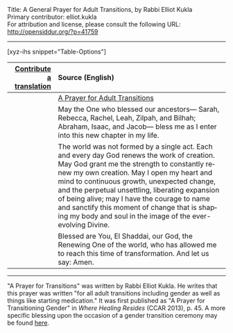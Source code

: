 <html>
<head></head>
<body>
Title: A General Prayer for Adult Transitions, by Rabbi Elliot Kukla<br />
Primary contributor: elliot.kukla<br />
For attribution and license, please consult the following URL: <a href="http://opensiddur.org/?p=41759">http://opensiddur.org/?p=41759</a>
<p />
<hr />

[xyz-ihs snippet="Table-Options"]<table style="margin-left: auto; margin-right: auto;" class="draggable">
<thead><tr><th id="x" style="text-align: right;"><a href="/contribute/upload/">Contribute a translation</a></th><th style="text-align: left;">Source (English)</th></tr></thead>
<tbody>
<tr><td style="vertical-align:top;">
<div class="liturgy" lang="he" style="text-align: right;">

</div></td>

<td style="vertical-align:top;">
<div class="english" lang="en" style="text-align: left;">
<u>A Prayer for Adult Transitions</u>
</div></td></tr>


<tr><td style="vertical-align:top;">
<div class="liturgy" lang="he" style="text-align: right;">

</div></td>

<td style="vertical-align:top;">
<div class="english" lang="en" style="text-align: left;">
May the One who blessed our ancestors—
Sarah, Rebecca, Rachel, Leah, Zilpah, and Bilhah; 
Abraham, Isaac, and Jacob—
bless me as I enter into this new chapter in my life. 
</div></td></tr>


<tr><td style="vertical-align:top;">
<div class="liturgy" lang="he" style="text-align: right;">

</div></td>

<td style="vertical-align:top;">
<div class="english" lang="en" style="text-align: left;">
The world was not formed by a single act. 
Each and every day God renews the work of creation. 
May God grant me the strength 
to constantly renew my own creation. 
May I open my heart and mind 
to continuous growth, 
unexpected change, 
and the perpetual unsettling, liberating expansion of being alive; 
may I have the courage to name and sanctify 
this moment of change 
that is shaping my body and soul 
in the image of the ever-evolving Divine. 
</div></td></tr>


<tr><td style="vertical-align:top;">
<div class="liturgy" lang="he" style="text-align: right;">

</div></td>

<td style="vertical-align:top;">
<div class="english" lang="en" style="text-align: left;">
Blessed are You,
El Shaddai, our God, 
the Renewing One of the world, 
who has allowed me to reach this time of transformation. 
And let us say: Amen.
</div></td></tr>
</tbody></table>

<hr />


"A Prayer for Transitions" was written by Rabbi Elliot Kukla. He writes that this prayer was written "for all adult transitions including gender as well as things like starting medication." It was first published as "A Prayer for Transitioning Gender" in <em>Where Healing Resides</em> (CCAR 2013), p. 45. A more specific blessing upon the occasion of a gender transition ceremony may be found <a href="/?p=41753">here</a>.

&nbsp;
</body>
</html>